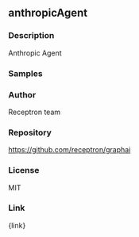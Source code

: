 ## anthropicAgent

### Description

Anthropic Agent

### Samples



### Author

Receptron team

### Repository

https://github.com/receptron/graphai


### License

MIT


### Link

{link}